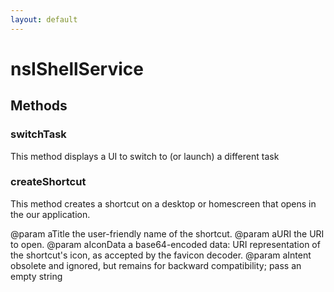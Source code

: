 ```yaml
---
layout: default
---
```


# nsIShellService #

## Methods ##

### switchTask ###

This method displays a UI to switch to (or launch) a different task


### createShortcut ###

This method creates a shortcut on a desktop or homescreen that opens in
the our application.

@param aTitle     the user-friendly name of the shortcut.
@param aURI       the URI to open.
@param aIconData  a base64-encoded data: URI representation of the shortcut's icon, as accepted by the favicon decoder.
@param aIntent    obsolete and ignored, but remains for backward compatibility; pass an empty string


